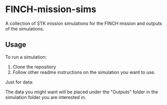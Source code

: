 # FINCH-mission-sims
A collection of STK mission simulations for the FINCH mission and outputs of the simulations. 

## Usage
To run a simulation:
1. Clone the repository
2. Follow other readme instructions on the simulation you want to use.

Just for data:

The data you might want will be placed under the "Outputs" folder in the simulation folder you are interested in. 
